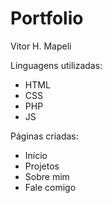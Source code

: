 # Portfolio 
Vitor H. Mapeli

Linguagens utilizadas:
- HTML
- CSS
- PHP
- JS

Páginas criadas:
- Início
- Projetos
- Sobre mim
- Fale comigo
